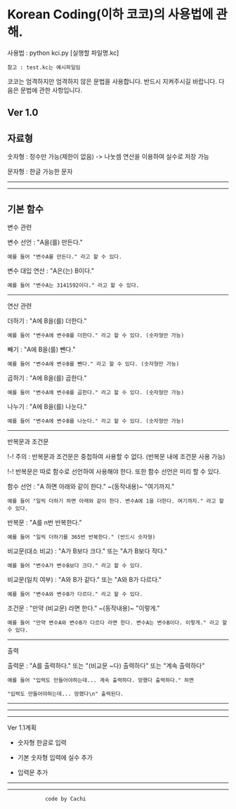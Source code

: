 
Korean Coding(이하 코코)의 사용법에 관해.
=====================================

사용법 : python kci.py [실행할 파일명.kc]

    참고 : test.kc는 예시파일임

코코는 엄격하지만 엄격하지 않은 문법을 사용합니다.
반드시 지켜주시길 바랍니다.
다음은 문법에 관한 사항입니다.

Ver 1.0
-------------------------------------
자료형
-------------------------------------
숫자형 : 정수만 가능(제한이 없음) -> 나눗셈 연산을 이용하여 실수로 저장 가능

문자형 : 한글 가능한 문자

-------------------------------------

-------------------------------------
기본 함수
-------------------------------------
변수 관련

변수 선언 : "A을(를) 만든다."

    예를 들어 "변수A를 만든다." 라고 할 수 있다.

변수 대입 연산 : "A은(는) B이다."

    예를 들어 "변수A는 3141592이다." 라고 할 수 있다.
-------------------------------------
연산 관련

더하기 : "A에 B을(를) 더한다."

    예를 들어 "변수A에 변수B를 더한다." 라고 할 수 있다. (숫자형만 가능)
    
빼기 : "A에 B을(를) 뺀다."

    예를 들어 "변수A에 변수B를 뺀다." 라고 할 수 있다. (숫자형만 가능)
    
곱하기 : "A에 B을(를) 곱한다."

    예를 들어 "변수A에 변수B를 곱한다." 라고 할 수 있다. (숫자형만 가능)
    
나누기 : "A에 B을(를) 나눈다."

    예를 들어 "변수A에 변수B를 나눈다." 라고 할 수 있다. (숫자형만 가능)
-------------------------------------
반복문과 조건문

!-! 주의 : 반복문과 조건문은 중첩하여 사용할 수 없다. (반복문 내에 조건문 사용 가능)

!-! 반복문은 따로 함수로 선언하여 사용해야 한다. 또한 함수 선언은 미리 할 수 있다.


함수 선언 : "A 하면 아래와 같이 한다." ~(동작내용)~ "여기까지."

    예를 들어 "일씩 더하기 하면 아래와 같이 한다. 변수A에 1을 더한다. 여기까지." 라고 할 수 있다.
    
반복문 : "A를 n번 반복한다."

    예를 들어 "일씩 더하기를 365번 반복한다." (반드시 숫자형)
    
비교문(대소 비교) : "A가 B보다 크다." 또는 "A가 B보다 작다."

    예를 들어 "변수A가 변수B보다 크다." 라고 할 수 있다.
    
비교문(일치 여부) : "A와 B가 같다." 또는 "A와 B가 다르다."

    예를 들어 "변수A와 변수B가 다르다." 라고 할 수 있다.
    
조건문 : "만약 (비교문) 라면 한다." ~(동작내용)~ "이렇게."

    예를 들어 "만약 변수A와 변수B가 다르다 라면 한다. 변수A는 변수B이다. 이렇게." 라고 할 수 있다.
-------------------------------------
출력


출력문 : "A를 출력하다." 또는 "(비교문 ~다) 출력하다" 또는 "계속 출력하다"

    예를 들어 "입력도 만들어야하는데... 계속 출력하다. 망했다 출력하다." 하면
    
    "입력도 만들어야하는데... 망했다\n" 출력된다.
-------------------------------------

-------------------------------------
-------------------------------------
Ver 1.1계획

- 숫자형 한글로 입력

- 기본 숫자형 입력에 실수 추가

- 입력문 추가
-------------------------------------
-------------------------------------


                code by Cachi
